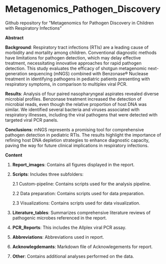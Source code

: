 # Metagenomics_Pathogen_Discovery

Github repository for "Metagenomics for Pathogen Discovery in Children with Respiratory Infections"

**Abstract**

**Background**: Respiratory tract infections (RTIs) are a leading cause of morbidity and mortality among children. Conventional diagnostic methods have limitations for pathogen detection, which may delay effective treatment, necessitating innovative approaches for rapid pathogen detection. This study evaluates the efficacy of shotgun metagenomic next-generation sequencing (mNGS) combined with Benzonase® Nuclease treatment in identifying pathogens in pediatric patients presenting with respiratory symptoms, in comparison to multiplex viral PCR. 

**Results**:  Analysis of four paired nasopharyngeal aspirates revealed diverse microbial profiles. Benzonase treatment increased the detection of microbial reads, even though the relative proportion of host DNA was similar. We identified several bacteria and viruses associated with respiratory illnesses, including the viral pathogens that were detected with targeted viral PCR panels. 

**Conclusions**: mNGS represents a promising tool for comprehensive pathogen detection in pediatric RTIs. The results highlight the importance of refining host DNA depletion strategies to enhance diagnostic capacity, paving the way for future clinical implications in respiratory infections.

**Content**
1. **Report_images**: Contains all figures displayed in the report.
2. **Scripts**: Includes three subfolders:

   2.1 Custom-pipeline: Contains scripts used for the analysis pipeline. 

   2.2 Data preparation: Contains scripts used for data preparation. 

   2.3 Visualizations: Contains scripts used for data visualization.
4. **Literature_tables**: Summarizes comprehensive literature reviews of pathogenic microbes referenced in the report.
5. **PCR_Reports**: This includes the Allplex viral PCR assay.
6. **Abbreviations**: Abbreviations used in report.
7. **Acknowlegdemants**: Markdown file of Acknowlegements for report. 
8. **Other**: Contains additional analyses performed on the data.
